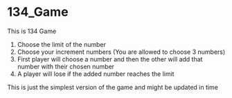 # 134_Game

This is 134 Game
1. Choose the limit of the number
2. Choose your increment numbers (You are allowed to choose 3 numbers)
3. First player will choose a number and then the other will add that number with their chosen number
4. A player will lose if the added number reaches the limit

This is just the simplest version of the game and might be updated in time
